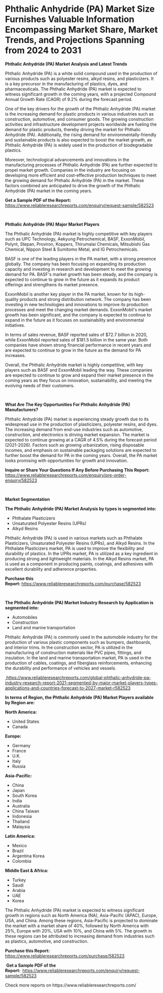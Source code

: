 <p><h1>Phthalic Anhydride (PA) Market Size Furnishes Valuable Information Encompassing Market Share, Market Trends, and Projections Spanning from 2024 to 2031</h1></p><p><strong>Phthalic Anhydride (PA) Market Analysis and Latest Trends</strong></p>
<p><p>Phthalic Anhydride (PA) is a white solid compound used in the production of various products such as polyester resins, alkyd resins, and plasticizers. It is a key precursor in the manufacturing of plastics, dyes, and pharmaceuticals. The Phthalic Anhydride (PA) market is expected to witness significant growth in the coming years, with a projected Compound Annual Growth Rate (CAGR) of 9.2% during the forecast period.</p><p>One of the key drivers for the growth of the Phthalic Anhydride (PA) market is the increasing demand for plastic products in various industries such as construction, automotive, and consumer goods. The growing construction activities and infrastructure development projects worldwide are fueling the demand for plastic products, thereby driving the market for Phthalic Anhydride (PA). Additionally, the rising demand for environmentally-friendly and sustainable products is also expected to boost the market growth, as Phthalic Anhydride (PA) is widely used in the production of biodegradable plastics.</p><p>Moreover, technological advancements and innovations in the manufacturing processes of Phthalic Anhydride (PA) are further expected to propel market growth. Companies in the industry are focusing on developing more efficient and cost-effective production techniques to meet the growing demand for Phthalic Anhydride (PA) in the market. These factors combined are anticipated to drive the growth of the Phthalic Anhydride (PA) market in the coming years.</p></p>
<p><strong>Get a Sample PDF of the Report:&nbsp;</strong> <a href="https://www.reliableresearchreports.com/enquiry/request-sample/582523">https://www.reliableresearchreports.com/enquiry/request-sample/582523</a></p>
<p>&nbsp;</p>
<p><strong>Phthalic Anhydride (PA) Major Market Players</strong></p>
<p><p>The Phthalic Anhydride (PA) market is highly competitive with key players such as UPC Technology, Aekyung Petrochemical, BASF, ExxonMobil, Polynt, Stepan, Proviron, Koppers, Thirumalai Chemicals, Mitsubishi Gas Chemical, Nippon Steel & Sumitomo Metal, and IG Petrochemicals.</p><p>BASF is one of the leading players in the PA market, with a strong presence globally. The company has been focusing on expanding its production capacity and investing in research and development to meet the growing demand for PA. BASF's market growth has been steady, and the company is expected to continue to grow in the future as it expands its product offerings and strengthens its market presence.</p><p>ExxonMobil is another key player in the PA market, known for its high-quality products and strong distribution network. The company has been investing in new technologies and innovations to improve its production processes and meet the changing market demands. ExxonMobil's market growth has been significant, and the company is expected to continue to expand in the future as it focuses on sustainability and environmental initiatives.</p><p>In terms of sales revenue, BASF reported sales of $72.7 billion in 2020, while ExxonMobil reported sales of $181.5 billion in the same year. Both companies have shown strong financial performance in recent years and are expected to continue to grow in the future as the demand for PA increases.</p><p>Overall, the Phthalic Anhydride market is highly competitive, with key players such as BASF and ExxonMobil leading the way. These companies are expected to continue to grow and expand their market presence in the coming years as they focus on innovation, sustainability, and meeting the evolving needs of their customers.</p></p>
<p>&nbsp;</p>
<p><strong>What Are The Key Opportunities For Phthalic Anhydride (PA) Manufacturers?</strong></p>
<p><p>Phthalic Anhydride (PA) market is experiencing steady growth due to its widespread use in the production of plasticizers, polyester resins, and dyes. The increasing demand from end-use industries such as automotive, construction, and electronics is driving market expansion. The market is expected to continue growing at a CAGR of 4.5% during the forecast period (2021-2026). Factors such as growing urbanization, rising disposable incomes, and emphasis on sustainable packaging solutions are expected to further boost the demand for PA in the coming years. Overall, the PA market looks promising with opportunities for growth and innovation.</p></p>
<p><strong>Inquire or Share Your Questions If Any Before Purchasing This Report:</strong> <a href="https://www.reliableresearchreports.com/enquiry/pre-order-enquiry/582523">https://www.reliableresearchreports.com/enquiry/pre-order-enquiry/582523</a></p>
<p>&nbsp;</p>
<p><strong>Market Segmentation</strong></p>
<p><strong>The Phthalic Anhydride (PA) Market Analysis by types is segmented into:</strong></p>
<p><ul><li>Phthalate Plasticizers</li><li>Unsaturated Polyester Resins (UPRs)</li><li>Alkyd Resins</li></ul></p>
<p><p>Phthalic Anhydride (PA) is used in various markets such as Phthalate Plasticizers, Unsaturated Polyester Resins (UPRs), and Alkyd Resins. In the Phthalate Plasticizers market, PA is used to improve the flexibility and durability of plastics. In the UPRs market, PA is utilized as a key ingredient in producing strong and lightweight materials. In the Alkyd Resins market, PA is used as a component in producing paints, coatings, and adhesives with excellent durability and adherence properties.</p></p>
<p><strong>Purchase this Report:&nbsp;</strong><a href="https://www.reliableresearchreports.com/purchase/582523">https://www.reliableresearchreports.com/purchase/582523</a></p>
<p>&nbsp;</p>
<p><strong>The Phthalic Anhydride (PA) Market Industry Research by Application is segmented into:</strong></p>
<p><ul><li>Automobiles</li><li>Construction</li><li>Land and marine transportation</li></ul></p>
<p><p>Phthalic Anhydride (PA) is commonly used in the automobile industry for the production of various plastic components such as bumpers, dashboards, and interior trims. In the construction sector, PA is utilized in the manufacturing of construction materials like PVC pipes, fittings, and insulation. In the land and marine transportation market, PA is used in the production of cables, coatings, and fiberglass reinforcements, enhancing the durability and performance of vehicles and vessels.</p></p>
<p><a href="https://www.reliableresearchreports.com/global-phthalic-anhydride-pa-industry-research-report-2021-segmented-by-major-market-players-types-applications-and-countries-forecast-to-2027-market-r582523">&nbsp;https://www.reliableresearchreports.com/global-phthalic-anhydride-pa-industry-research-report-2021-segmented-by-major-market-players-types-applications-and-countries-forecast-to-2027-market-r582523</a></p>
<p><strong>In terms of Region, the Phthalic Anhydride (PA) Market Players available by Region are:</strong></p>
<p>
    <p> <strong> North America: </strong>
        <ul>
            <li>United States</li>
            <li>Canada</li>
        </ul>
        </p> 
    <p> <strong> Europe: </strong>
        <ul>
            <li>Germany</li>
            <li>France</li>
            <li>U.K.</li>
            <li>Italy</li>
            <li>Russia</li>
        </ul>
        </p> 
    <p> <strong> Asia-Pacific: </strong>
        <ul>
            <li>China</li>
            <li>Japan</li>
            <li>South Korea</li>
            <li>India</li>
            <li>Australia</li>
            <li>China Taiwan</li>
            <li>Indonesia</li>
            <li>Thailand</li>
            <li>Malaysia</li>
        </ul>
        </p> 
    <p> <strong> Latin America: </strong>
        <ul>
            <li>Mexico</li>
            <li>Brazil</li>
            <li>Argentina Korea</li>
            <li>Colombia</li>
        </ul>
        </p> 
    <p> <strong> Middle East & Africa: </strong>
        <ul>
            <li>Turkey</li>
            <li>Saudi</li>
            <li>Arabia</li>
            <li>UAE</li>
            <li>Korea</li>
        </ul>
    </p>
    </p>
<p><p>The Phthalic Anhydride (PA) market is expected to witness significant growth in regions such as North America (NA), Asia-Pacific (APAC), Europe, USA, and China. Among these regions, Asia-Pacific is projected to dominate the market with a market share of 40%, followed by North America with 25%, Europe with 20%, USA with 10%, and China with 5%. The growth in these regions can be attributed to increasing demand from industries such as plastics, automotive, and construction.</p></p>
<p><strong>Purchase this Report: </strong><a href="https://www.reliableresearchreports.com/purchase/582523">https://www.reliableresearchreports.com/purchase/582523</a></p>
<p>&nbsp;<strong>Get a Sample PDF of the Report:&nbsp;&nbsp;</strong><a href="https://www.reliableresearchreports.com/enquiry/request-sample/582523">https://www.reliableresearchreports.com/enquiry/request-sample/582523</a></p>
<p><strong></strong></p>
<p>Check more reports on https://www.reliableresearchreports.com/</p>